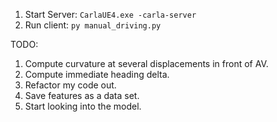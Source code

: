 1. Start Server: `CarlaUE4.exe -carla-server`
2. Run client: `py manual_driving.py`

TODO:
1. Compute curvature at several displacements in front of AV.
2. Compute immediate heading delta.
3. Refactor my code out.
4. Save features as a data set.
5. Start looking into the model.